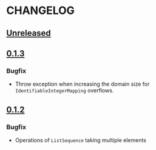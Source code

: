 # CHANGELOG

## [Unreleased]

## [0.1.3]

### Bugfix
- Throw exception when increasing the domain size for `IdentifiableIntegerMapping` overflows.

## [0.1.2]

### Bugfix
- Operations of `ListSequence` taking multiple elements

[Unreleased]: https://github.com/zetool/collection/compare/collection-0.1.3...HEAD
[0.1.3]: https://github.com/zetool/collection/compare/collection-0.1.2...collection-0.1.3
[0.1.2]: https://github.com/zetool/collection/compare/collection-0.1.1...collection-0.1.2
